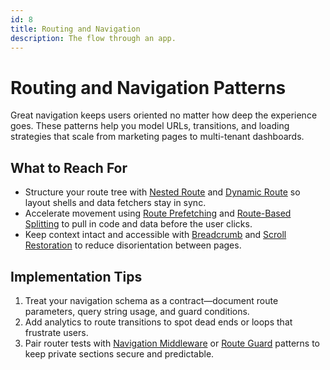 ```yaml
---
id: 8
title: Routing and Navigation
description: The flow through an app.
---
```

# Routing and Navigation Patterns

Great navigation keeps users oriented no matter how deep the experience goes. These patterns help you model URLs, transitions, and loading strategies that scale from marketing pages to multi-tenant dashboards.

## What to Reach For

- Structure your route tree with [Nested Route](/nested-route) and [Dynamic Route](/dynamic-route) so layout shells and data fetchers stay in sync.
- Accelerate movement using [Route Prefetching](/route-prefetching) and [Route-Based Splitting](/route-based-splitting) to pull in code and data before the user clicks.
- Keep context intact and accessible with [Breadcrumb](/breadcrumb) and [Scroll Restoration](/scroll-restoration) to reduce disorientation between pages.

## Implementation Tips

1. Treat your navigation schema as a contract—document route parameters, query string usage, and guard conditions.
2. Add analytics to route transitions to spot dead ends or loops that frustrate users.
3. Pair router tests with [Navigation Middleware](/navigation-middleware) or [Route Guard](/route-guard) patterns to keep private sections secure and predictable.
